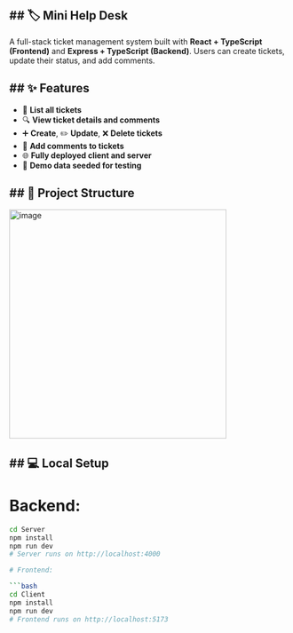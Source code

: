 ## ## 🏷️ **Mini Help Desk**

A full-stack ticket management system built with **React + TypeScript (Frontend)** and **Express + TypeScript (Backend)**. Users can create tickets, update their status, and add comments.  


## ## **✨ Features**

- 📃 **List all tickets**
- 🔍 **View ticket details and comments**
- ➕ **Create**, ✏️ **Update**, ❌ **Delete tickets**
- 💬 **Add comments to tickets**
- 🌐 **Fully deployed client and server**
- 🎯 **Demo data seeded for testing**


## ## **📁 Project Structure**
<img width="391" height="413" alt="image" src="https://github.com/user-attachments/assets/0d52e511-74bc-4371-90db-d6798552e117" />

## ## **💻 Local Setup**

# Backend:

```bash
cd Server
npm install
npm run dev
# Server runs on http://localhost:4000

# Frontend:

```bash
cd Client
npm install
npm run dev
# Frontend runs on http://localhost:5173





